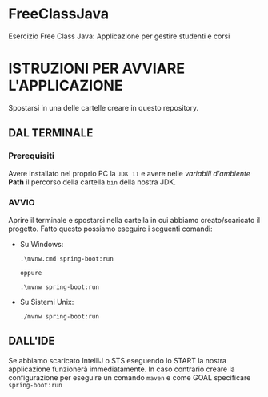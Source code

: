# FreeClassJava
Esercizio Free Class Java: Applicazione per gestire studenti e corsi

# ISTRUZIONI PER AVVIARE L'APPLICAZIONE

Spostarsi in una delle cartelle creare in questo repository.

## DAL TERMINALE

### Prerequisiti

Avere installato nel proprio PC la `JDK 11` e avere nelle _variabili d'ambiente_ **Path** il percorso della
cartella `bin` della nostra JDK.

### AVVIO

Aprire il terminale e spostarsi nella cartella in cui abbiamo creato/scaricato il progetto. Fatto questo possiamo
eseguire i seguenti comandi:

- Su Windows:
   ```shell
   .\mvnw.cmd spring-boot:run
   
   oppure
   
   .\mvnw spring-boot:run
   ```
- Su Sistemi Unix:
   ```shell
   ./mvnw spring-boot:run
   ```

## DALL'IDE

Se abbiamo scaricato IntelliJ o STS eseguendo lo START la nostra applicazione funzionerà immediatamente. In caso
contrario creare la configurazione per eseguire un comando `maven` e come GOAL specificare `spring-boot:run`
